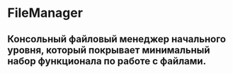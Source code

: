 # FileManager
Консольный файловый менеджер начального уровня, который покрывает минимальный набор функционала по работе с файлами.
---
